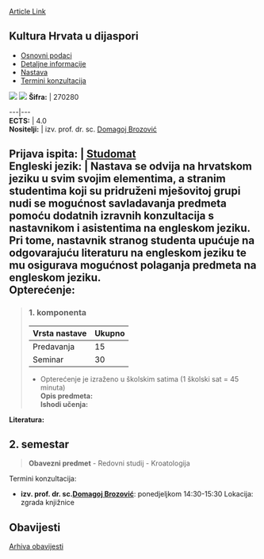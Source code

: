 [Article Link](https://www.fhs.hr/predmet/khud_a)

## Kultura Hrvata u dijaspori
  * [Osnovni podaci](https://www.fhs.hr/predmet/khud_a#v1id-904827_958435_1_0 "Osnovni podaci")
  * [Detaljne informacije](https://www.fhs.hr/predmet/khud_a#v1id-904827_958435_1_1 "Detaljne informacije")
  * [Nastava](https://www.fhs.hr/predmet/khud_a#v1id-904827_958435_1_2 "Nastava")
  * [Termini konzultacija](https://www.fhs.hr/predmet/khud_a#v1id-904827_958435_1_3 "Termini konzultacija")


[![](https://www.fhs.hr/img/flags/gif/hr.gif)](https://www.fhs.hr/predmet/khud_a) [![](https://www.fhs.hr/img/flags/gif/gb.gif)](https://www.fhs.hr/en/course/cocitd_a)
**Šifra:** |  270280  
  
---|---  
**ECTS:** |  4.0   
**Nositelji:** |  izv. prof. dr. sc. [Domagoj Brozović](https://www.fhs.hr/djelatnik/domagoj.brozovic)   
  
**Prijava ispita:** |  [Studomat](http://www.isvu.hr/studomat)  
**Engleski jezik:** |  Nastava se odvija na hrvatskom jeziku u svim svojim elementima, a stranim studentima koji su pridruženi mješovitoj grupi nudi se mogućnost savladavanja predmeta pomoću dodatnih izravnih konzultacija s nastavnikom i asistentima na engleskom jeziku. Pri tome, nastavnik stranog studenta upućuje na odgovarajuću literaturu na engleskom jeziku te mu osigurava mogućnost polaganja predmeta na engleskom jeziku.   
**Opterećenje:**  
---  
> ### 1. komponenta
> | Vrsta nastave | Ukupno  
> ---|---  
> Predavanja | 15  
> Seminar | 30  
> * Opterećenje je izraženo u školskim satima (1 školski sat = 45 minuta)   
**Opis predmeta:**  
> **Ishodi učenja:**  

  
**Literatura:**  

  
**2. semestar**  
---  
> **Obavezni predmet** - Redovni studij - Kroatologija  
>   
Termini konzultacija: 
  * **izv. prof. dr. sc.[Domagoj Brozović](https://www.fhs.hr/djelatnik/domagoj.brozovic)**: 
ponedjeljkom 14:30-15:30
Lokacija: zgrada knjižnice 


## Obavijesti
[Arhiva obavijesti](https://www.fhs.hr/predmet/khud_a?@=21ndd#news_124414 "Arhiva obavijesti")
